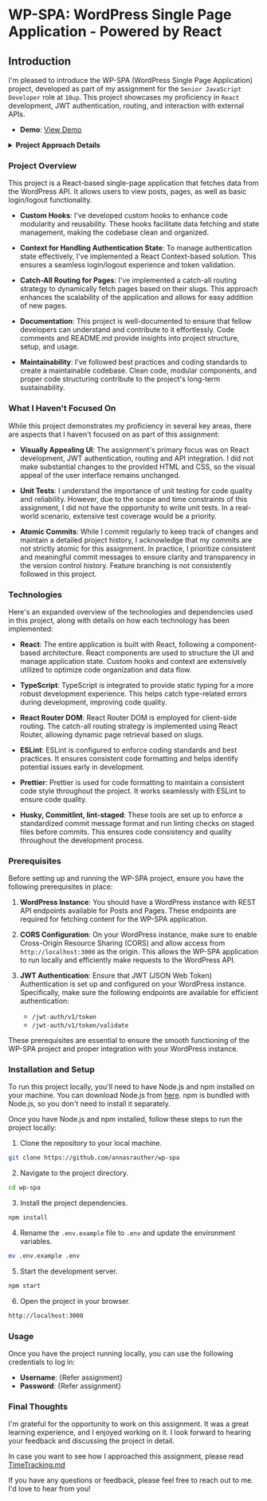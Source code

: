 # WP-SPA: WordPress Single Page Application - Powered by React

## Introduction

I'm pleased to introduce the WP-SPA (WordPress Single Page Application) project, developed as part of my assignment for the `Senior JavaScript Developer` role at `10up`. This project showcases my proficiency in `React` development, JWT authentication, routing, and interaction with external APIs.

- **Demo**: [View Demo](https://wp-spa.vercel.app/)

<details>
  <summary><b>Project Approach Details</b></summary>
  
  If you want to see how I approached this project, please read [TimeTracking.md](https://github.com/annasrauther/wp-spa/blob/trunk/TimeTracking.md).

</details>

### Project Overview

This project is a React-based single-page application that fetches data from the WordPress API. It allows users to view posts, pages, as well as basic login/logout functionality.

- **Custom Hooks**: I've developed custom hooks to enhance code modularity and reusability. These hooks facilitate data fetching and state management, making the codebase clean and organized.

- **Context for Handling Authentication State**: To manage authentication state effectively, I've implemented a React Context-based solution. This ensures a seamless login/logout experience and token validation.

- **Catch-All Routing for Pages**: I've implemented a catch-all routing strategy to dynamically fetch pages based on their slugs. This approach enhances the scalability of the application and allows for easy addition of new pages.

- **Documentation**: This project is well-documented to ensure that fellow developers can understand and contribute to it effortlessly. Code comments and README.md provide insights into project structure, setup, and usage.

- **Maintainability**: I've followed best practices and coding standards to create a maintainable codebase. Clean code, modular components, and proper code structuring contribute to the project's long-term sustainability.

### What I Haven't Focused On

While this project demonstrates my proficiency in several key areas, there are aspects that I haven't focused on as part of this assignment:

- **Visually Appealing UI**: The assignment's primary focus was on React development, JWT authentication, routing and API integration. I did not make substantial changes to the provided HTML and CSS, so the visual appeal of the user interface remains unchanged.

- **Unit Tests**: I understand the importance of unit testing for code quality and reliability. However, due to the scope and time constraints of this assignment, I did not have the opportunity to write unit tests. In a real-world scenario, extensive test coverage would be a priority.

- **Atomic Commits**: While I commit regularly to keep track of changes and maintain a detailed project history, I acknowledge that my commits are not strictly atomic for this assignment. In practice, I prioritize consistent and meaningful commit messages to ensure clarity and transparency in the version control history. Feature branching is not consistently followed in this project.

### Technologies

Here's an expanded overview of the technologies and dependencies used in this project, along with details on how each technology has been implemented:

- **React**: The entire application is built with React, following a component-based architecture. React components are used to structure the UI and manage application state. Custom hooks and context are extensively utilized to optimize code organization and data flow.

- **TypeScript**: TypeScript is integrated to provide static typing for a more robust development experience. This helps catch type-related errors during development, improving code quality.

- **React Router DOM**: React Router DOM is employed for client-side routing. The catch-all routing strategy is implemented using React Router, allowing dynamic page retrieval based on slugs.

- **ESLint**: ESLint is configured to enforce coding standards and best practices. It ensures consistent code formatting and helps identify potential issues early in development.

- **Prettier**: Prettier is used for code formatting to maintain a consistent code style throughout the project. It works seamlessly with ESLint to ensure code quality.

- **Husky, Commitlint, lint-staged**: These tools are set up to enforce a standardized commit message format and run linting checks on staged files before commits. This ensures code consistency and quality throughout the development process.

### Prerequisites

Before setting up and running the WP-SPA project, ensure you have the following prerequisites in place:

1. **WordPress Instance**: You should have a WordPress instance with REST API endpoints available for Posts and Pages. These endpoints are required for fetching content for the WP-SPA application.

2. **CORS Configuration**: On your WordPress instance, make sure to enable Cross-Origin Resource Sharing (CORS) and allow access from `http://localhost:3000` as the origin. This allows the WP-SPA application to run locally and efficiently make requests to the WordPress API.

3. **JWT Authentication**: Ensure that JWT (JSON Web Token) Authentication is set up and configured on your WordPress instance. Specifically, make sure the following endpoints are available for efficient authentication:
   - `/jwt-auth/v1/token`
   - `/jwt-auth/v1/token/validate`

These prerequisites are essential to ensure the smooth functioning of the WP-SPA project and proper integration with your WordPress instance.

### Installation and Setup

To run this project locally, you'll need to have Node.js and npm installed on your machine. You can download Node.js from [here](https://nodejs.org/en/download/). npm is bundled with Node.js, so you don't need to install it separately.

Once you have Node.js and npm installed, follow these steps to run the project locally:

1. Clone the repository to your local machine.

```bash
git clone https://github.com/annasrauther/wp-spa
```

2. Navigate to the project directory.

```bash
cd wp-spa
```

3. Install the project dependencies.

```bash
npm install
```

4. Rename the `.env.example` file to `.env` and update the environment variables.

```bash
mv .env.example .env
```

5. Start the development server.

```bash
npm start
```

6. Open the project in your browser.

```bash
http://localhost:3000
```

### Usage

Once you have the project running locally, you can use the following credentials to log in:

- **Username**: {Refer assignment}
- **Password**: {Refer assignment}

### Final Thoughts

I'm grateful for the opportunity to work on this assignment. It was a great learning experience, and I enjoyed working on it. I look forward to hearing your feedback and discussing the project in detail.

In case you want to see how I approached this assignment, please read [TimeTracking.md](https://github.com/annasrauther/wp-spa/blob/trunk/TimeTracking.md)

If you have any questions or feedback, please feel free to reach out to me. I'd love to hear from you!
